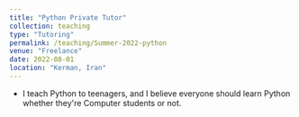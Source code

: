 ```yaml
---
title: "Python Private Tutor"
collection: teaching
type: "Tutoring"
permalink: /teaching/Summer-2022-python
venue: "Freelance"
date: 2022-08-01
location: "Kerman, Iran"
---
```


- I teach Python to teenagers, and I believe everyone should learn Python whether they're Computer students or not.
